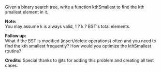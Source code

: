 Given a binary search tree, write a function kthSmallest to find the kth smallest element in it.

**Note:**  
You may assume k is always valid, 1 ? k ? BST's total elements.

**Follow up:**  
What if the BST is modified (insert/delete operations) often and you need to find the kth smallest frequently? How would you optimize the kthSmallest routine?

**Credits:**
Special thanks to @ts for adding this problem and creating all test cases.

